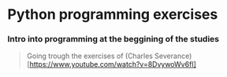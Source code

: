 # Python programming exercises

### Intro into programming at the beggining of the studies

> Going trough the exercises of (Charles Severance)[https://www.youtube.com/watch?v=8DvywoWv6fI]

